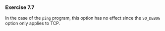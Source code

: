 ### Exercise 7.7

In the case of the `ping` program, this option has no effect since the `SO_DEBUG` option only applies to TCP.
